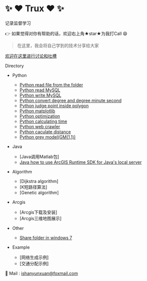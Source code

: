 # :sparkles: :heart: Trux :heart: :sparkles:

记录监督学习

:point_right: 如果觉得对你有帮助的话，欢迎右上角★star★为我打Call :smile:

> 在这里，我会将自己学到的技术分享给大家

[欢迎在这里进行讨论和吐槽](https://github.com/hanyunxuan/blog/issues/1)

Directory

* Python
    * [Python read file from the folder](https://github.com/hanyunxuan/PythonScripts/blob/master/read_file.py) 
    * [Python read MySQL](https://github.com/hanyunxuan/PythonScripts/blob/master/read_MySQL.py)
    * [Python write MySQL](https://github.com/hanyunxuan/PythonScripts/blob/master/write_MySQL.py)
    * [Python convert degree and degree minute second](https://github.com/hanyunxuan/PythonScripts/blob/master/convert_coordinate.py)
    * [Python judge point inside polygon](https://github.com/hanyunxuan/PythonScripts/blob/master/point_polygon.py)
    * [Python matplotlib](https://github.com/hanyunxuan/PythonScripts/blob/master/plot.py)
    * [Python optimization](https://github.com/hanyunxuan/PythonScripts/blob/master/optimization.py)
    * [Python calculating time](https://github.com/hanyunxuan/PythonScripts/blob/master/timer.py)
    * [Python web crawler](https://github.com/hanyunxuan/PythonScripts/blob/master/spider.py)
    * [Python caculate distance](https://github.com/hanyunxuan/PythonScripts/blob/master/calculate_distance.py)
    * [ Python grey model(GM(1,1))](https://github.com/hanyunxuan/PythonScripts/blob/master/gray_forecast.py)
* Java
    * [Java调用Matlab包]
    * [Java how to use ArcGIS Runtime SDK for Java's local server](https://github.com/hanyunxuan/blog/issues/3)
* Algorithm
    * [Dijkstra algorithm]
    * [K短路径算法]
    * [Genetic algorithm]
* Arcgis
    * [Arcgis下载及安装]
    * [Arcgis三维地图展示]
* Other
    * [Share folder in windows 7](https://github.com/hanyunxuan/blog/issues/2)

* Example
    * [网络生成示例]
    * [交通分配示例]

:email: Mail : ishanyunxuan@foxmail.com
